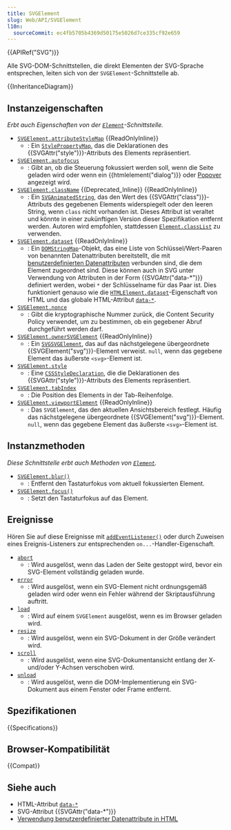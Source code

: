 ```yaml
---
title: SVGElement
slug: Web/API/SVGElement
l10n:
  sourceCommit: ec4fb5705b4369d50175e5026d7ce335cf92e659
---
```


{{APIRef("SVG")}}

Alle SVG-DOM-Schnittstellen, die direkt Elementen der SVG-Sprache entsprechen, leiten sich von der `SVGElement`-Schnittstelle ab.

{{InheritanceDiagram}}

## Instanzeigenschaften

_Erbt auch Eigenschaften von der [`Element`](/de/docs/Web/API/Element)-Schnittstelle._

- [`SVGElement.attributeStyleMap`](/de/docs/Web/API/SVGElement/attributeStyleMap) {{ReadOnlyInline}}
  - : Ein [`StylePropertyMap`](/de/docs/Web/API/StylePropertyMap), das die Deklarationen des {{SVGAttr("style")}}-Attributs des Elements repräsentiert.
- [`SVGElement.autofocus`](/de/docs/Web/API/SVGElement/autofocus)
  - : Gibt an, ob die Steuerung fokussiert werden soll, wenn die Seite geladen wird oder wenn ein {{htmlelement("dialog")}} oder [Popover](/de/docs/Web/HTML/Global_attributes/popover) angezeigt wird.
- [`SVGElement.className`](/de/docs/Web/API/SVGElement/className) {{Deprecated_Inline}} {{ReadOnlyInline}}
  - : Ein [`SVGAnimatedString`](/de/docs/Web/API/SVGAnimatedString), das den Wert des {{SVGAttr("class")}}-Attributs des gegebenen Elements widerspiegelt oder den leeren String, wenn `class` nicht vorhanden ist. Dieses Attribut ist veraltet und könnte in einer zukünftigen Version dieser Spezifikation entfernt werden. Autoren wird empfohlen, stattdessen [`Element.classList`](/de/docs/Web/API/Element/classList) zu verwenden.
- [`SVGElement.dataset`](/de/docs/Web/API/SVGElement/dataset) {{ReadOnlyInline}}
  - : Ein [`DOMStringMap`](/de/docs/Web/API/DOMStringMap)-Objekt, das eine Liste von Schlüssel/Wert-Paaren von benannten Datenattributen bereitstellt, die mit [benutzerdefinierten Datenattributen](/de/docs/Learn_web_development/Howto/Solve_HTML_problems/Use_data_attributes) verbunden sind, die dem Element zugeordnet sind. Diese können auch in SVG unter Verwendung von Attributen in der Form {{SVGAttr("data-*")}} definiert werden, wobei `*` der Schlüsselname für das Paar ist. Dies funktioniert genauso wie die [`HTMLElement.dataset`](/de/docs/Web/API/HTMLElement/dataset)-Eigenschaft von HTML und das globale HTML-Attribut [`data-*`](/de/docs/Web/HTML/Global_attributes/data-*).
- [`SVGElement.nonce`](/de/docs/Web/API/SVGElement/nonce)
  - : Gibt die kryptographische Nummer zurück, die Content Security Policy verwendet, um zu bestimmen, ob ein gegebener Abruf durchgeführt werden darf.
- [`SVGElement.ownerSVGElement`](/de/docs/Web/API/SVGElement/ownerSVGElement) {{ReadOnlyInline}}
  - : Ein [`SVGSVGElement`](/de/docs/Web/API/SVGSVGElement), das auf das nächstgelegene übergeordnete {{SVGElement("svg")}}-Element verweist. `null`, wenn das gegebene Element das äußerste `<svg>`-Element ist.
- [`SVGElement.style`](/de/docs/Web/API/SVGElement/style)
  - : Eine [`CSSStyleDeclaration`](/de/docs/Web/API/CSSStyleDeclaration), die die Deklarationen des {{SVGAttr("style")}}-Attributs des Elements repräsentiert.
- [`SVGElement.tabIndex`](/de/docs/Web/API/SVGElement/tabIndex)
  - : Die Position des Elements in der Tab-Reihenfolge.
- [`SVGElement.viewportElement`](/de/docs/Web/API/SVGElement/viewportElement) {{ReadOnlyInline}}
  - : Das `SVGElement`, das den aktuellen Ansichtsbereich festlegt. Häufig das nächstgelegene übergeordnete {{SVGElement("svg")}}-Element. `null`, wenn das gegebene Element das äußerste `<svg>`-Element ist.

## Instanzmethoden

_Diese Schnittstelle erbt auch Methoden von [`Element`](/de/docs/Web/API/Element)._

- [`SVGElement.blur()`](/de/docs/Web/API/SVGElement/blur)
  - : Entfernt den Tastaturfokus vom aktuell fokussierten Element.
- [`SVGElement.focus()`](/de/docs/Web/API/SVGElement/focus)
  - : Setzt den Tastaturfokus auf das Element.

## Ereignisse

Hören Sie auf diese Ereignisse mit [`addEventListener()`](/de/docs/Web/API/EventTarget/addEventListener) oder durch Zuweisen eines Ereignis-Listeners zur entsprechenden `on...`-Handler-Eigenschaft.

- [`abort`](/de/docs/Web/API/SVGElement/abort_event)
  - : Wird ausgelöst, wenn das Laden der Seite gestoppt wird, bevor ein SVG-Element vollständig geladen wurde.
- [`error`](/de/docs/Web/API/SVGElement/error_event)
  - : Wird ausgelöst, wenn ein SVG-Element nicht ordnungsgemäß geladen wird oder wenn ein Fehler während der Skriptausführung auftritt.
- [`load`](/de/docs/Web/API/SVGElement/load_event)
  - : Wird auf einem `SVGElement` ausgelöst, wenn es im Browser geladen wird.
- [`resize`](/de/docs/Web/API/SVGElement/resize_event)
  - : Wird ausgelöst, wenn ein SVG-Dokument in der Größe verändert wird.
- [`scroll`](/de/docs/Web/API/SVGElement/scroll_event)
  - : Wird ausgelöst, wenn eine SVG-Dokumentansicht entlang der X- und/oder Y-Achsen verschoben wird.
- [`unload`](/de/docs/Web/API/SVGElement/unload_event)
  - : Wird ausgelöst, wenn die DOM-Implementierung ein SVG-Dokument aus einem Fenster oder Frame entfernt.

## Spezifikationen

{{Specifications}}

## Browser-Kompatibilität

{{Compat}}

## Siehe auch

- HTML-Attribut [`data-*`](/de/docs/Web/HTML/Global_attributes/data-*)
- SVG-Attribut {{SVGAttr("data-*")}}
- [Verwendung benutzerdefinierter Datenattribute in HTML](/de/docs/Learn_web_development/Howto/Solve_HTML_problems/Use_data_attributes)
